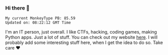### Hi there 👋
<!-- PB START -->
```
My current MonkeyType PB: 85.59
Updated on: 08:22:12 GMT Time
```
<!-- PB END -->
I'm an IT person, just overall. I like CTFs, hacking, coding games, making Python apps. Just a lot of stuff.
You can check out my website [here](https://skill3472.github.io/).
I will probably add some interesting stuff here, when I get the idea to do so. Take care ❤️
